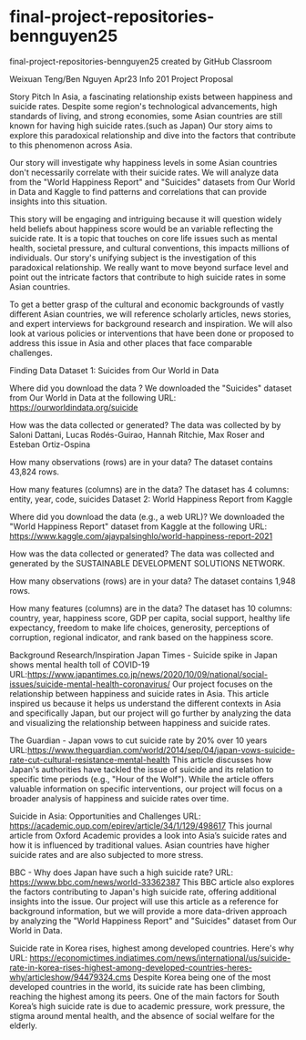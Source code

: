 # final-project-repositories-bennguyen25
final-project-repositories-bennguyen25 created by GitHub Classroom

Weixuan Teng/Ben Nguyen
Apr23
Info 201
Project Proposal


Story Pitch
In Asia, a fascinating relationship exists between happiness and suicide rates. Despite some region's technological advancements, high standards of living, and strong economies, some Asian countries are still known for having high suicide rates.(such as Japan) Our story aims to explore this paradoxical relationship and dive into the factors that contribute to this phenomenon across Asia.
 
Our story will investigate why happiness levels in some Asian countries don't necessarily correlate with their suicide rates. We will analyze data from the "World Happiness Report" and "Suicides" datasets from Our World in Data and Kaggle to find patterns and correlations that can provide insights into this situation.

This story will be engaging and intriguing because it will question widely held beliefs about happiness score would be an variable reflecting the suicide rate. It is a topic that touches on core life issues such as mental health, societal pressure, and cultural conventions, this impacts millions of individuals. Our story's unifying subject is the investigation of this paradoxical relationship. We really want to move beyond surface level and point out the intricate factors that contribute to high suicide rates in some Asian countries. 

To get a better grasp of the cultural and economic backgrounds of vastly different Asian countries, we will reference scholarly articles, news stories, and expert interviews for background research and inspiration. We will also look at various policies or interventions that have been done or proposed to address this issue in Asia and other places that face comparable challenges.

Finding Data
Dataset 1: Suicides from Our World in Data

Where did you download the data ?
We downloaded the "Suicides" dataset from Our World in Data at the following URL:
https://ourworldindata.org/suicide

How was the data collected or generated?
The data was collected by by Saloni Dattani, Lucas Rodés-Guirao, Hannah Ritchie, Max Roser and Esteban Ortiz-Ospina


How many observations (rows) are in your data?
The dataset contains 43,824 rows.

How many features (columns) are in the data?
The dataset has 4 columns: entity, year, code, suicides
Dataset 2: World Happiness Report from Kaggle

Where did you download the data (e.g., a web URL)?
We downloaded the "World Happiness Report" dataset from Kaggle at the following URL:
https://www.kaggle.com/ajaypalsinghlo/world-happiness-report-2021

How was the data collected or generated?
The data was collected and generated by the SUSTAINABLE DEVELOPMENT SOLUTIONS NETWORK.

How many observations (rows) are in your data?
The dataset contains 1,948 rows.

How many features (columns) are in the data?
The dataset has 10 columns: country, year, happiness score, GDP per capita, social support, healthy life expectancy, freedom to make life choices, generosity, perceptions of corruption, regional indicator, and rank based on the happiness score.

Background Research/Inspiration
Japan Times - Suicide spike in Japan shows mental health toll of COVID-19
URL:https://www.japantimes.co.jp/news/2020/10/09/national/social-issues/suicide-mental-health-coronavirus/
Our project focuses on the relationship between happiness and suicide rates in Asia. This article inspired us because it helps us understand the different contexts in Asia and specifically Japan, but our project will go further by analyzing the data and visualizing the relationship between happiness and suicide rates.



The Guardian - Japan vows to cut suicide rate by 20% over 10 years
URL:https://www.theguardian.com/world/2014/sep/04/japan-vows-suicide-rate-cut-cultural-resistance-mental-health
This article discusses how Japan's authorities have tackled the issue of suicide and its relation to specific time periods (e.g., "Hour of the Wolf").
While the article offers valuable information on specific interventions, our project will focus on a broader analysis of happiness and suicide rates over time.

Suicide in Asia: Opportunities and Challenges
URL: https://academic.oup.com/epirev/article/34/1/129/498617
This journal article from Oxford Academic provides a look into Asia’s suicide rates and how it is influenced by traditional values. Asian countries have higher suicide rates and are also subjected to more stress.

BBC - Why does Japan have such a high suicide rate?
URL: https://www.bbc.com/news/world-33362387
This BBC article also explores the factors contributing to Japan's high suicide rate, offering additional insights into the issue.
Our project will use this article as a reference for background information, but we will provide a more data-driven approach by analyzing the "World Happiness Report" and "Suicides" dataset from Our World in Data.

Suicide rate in Korea rises, highest among developed countries. Here's why
URL: https://economictimes.indiatimes.com/news/international/us/suicide-rate-in-korea-rises-highest-among-developed-countries-heres-why/articleshow/94479324.cms
Despite Korea being one of the most developed countries in the world, its suicide rate has been climbing, reaching the highest among its peers. One of the main factors for South Korea’s high suicide rate is due to academic pressure, work pressure, the stigma around mental health, and the absence of social welfare for the elderly.


